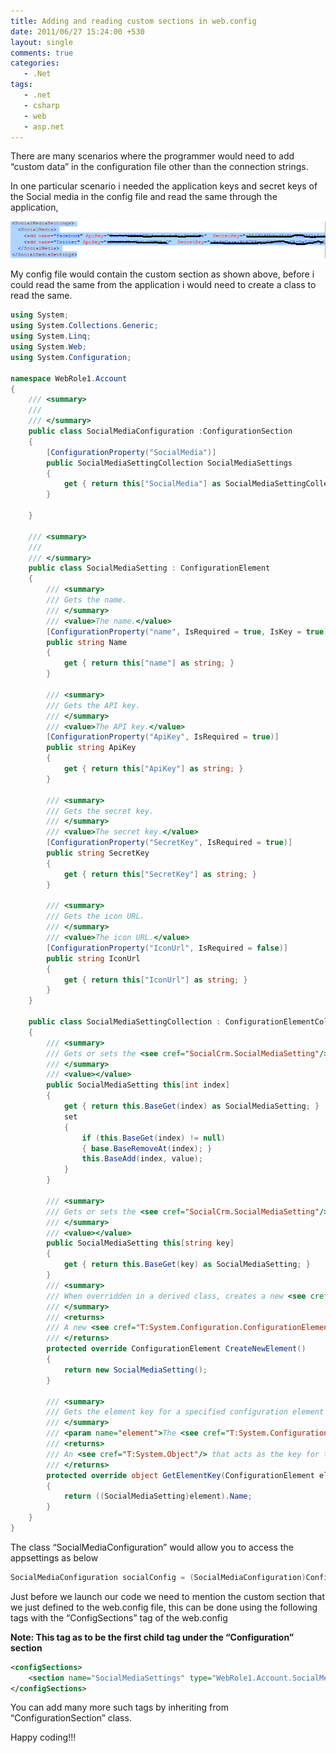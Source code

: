 ```yaml
---
title: Adding and reading custom sections in web.config
date: 2011/06/27 15:24:00 +530
layout: single
comments: true
categories: 
   - .Net
tags:
   - .net
   - csharp
   - web
   - asp.net
---
```

There are many scenarios where the programmer would need to add “custom data” in the configuration file other than the connection strings.

In one particular scenario i needed the application keys and secret keys of the Social media in the config file and read the same through the application,

![App config](/assets/images/appconfig.png)

My config file would contain the custom section as shown above, before i could read the same from the application i would need to create a class to read the same.

```csharp
using System;
using System.Collections.Generic;
using System.Linq;
using System.Web;
using System.Configuration;
 
namespace WebRole1.Account
{
    /// <summary>
    ///
    /// </summary>
    public class SocialMediaConfiguration :ConfigurationSection
    {
        [ConfigurationProperty("SocialMedia")]
        public SocialMediaSettingCollection SocialMediaSettings
        {
            get { return this["SocialMedia"] as SocialMediaSettingCollection; }
        }
 
    }
 
    /// <summary>
    ///
    /// </summary>
    public class SocialMediaSetting : ConfigurationElement
    {
        /// <summary>
        /// Gets the name.
        /// </summary>
        /// <value>The name.</value>
        [ConfigurationProperty("name", IsRequired = true, IsKey = true)]
        public string Name
        {
            get { return this["name"] as string; }
        }
 
        /// <summary>
        /// Gets the API key.
        /// </summary>
        /// <value>The API key.</value>
        [ConfigurationProperty("ApiKey", IsRequired = true)]
        public string ApiKey
        {
            get { return this["ApiKey"] as string; }
        }
 
        /// <summary>
        /// Gets the secret key.
        /// </summary>
        /// <value>The secret key.</value>
        [ConfigurationProperty("SecretKey", IsRequired = true)]
        public string SecretKey
        {
            get { return this["SecretKey"] as string; }
        }
 
        /// <summary>
        /// Gets the icon URL.
        /// </summary>
        /// <value>The icon URL.</value>
        [ConfigurationProperty("IconUrl", IsRequired = false)]
        public string IconUrl
        {
            get { return this["IconUrl"] as string; }
        }
    }
 
    public class SocialMediaSettingCollection : ConfigurationElementCollection
    {
        /// <summary>
        /// Gets or sets the <see cref="SocialCrm.SocialMediaSetting"/> at the specified index.
        /// </summary>
        /// <value></value>
        public SocialMediaSetting this[int index]
        {
            get { return this.BaseGet(index) as SocialMediaSetting; }
            set
            {
                if (this.BaseGet(index) != null)
                { base.BaseRemoveAt(index); }
                this.BaseAdd(index, value);  
            }
        }
 
        /// <summary>
        /// Gets or sets the <see cref="SocialCrm.SocialMediaSetting"/> at the specified index.
        /// </summary>
        /// <value></value>
        public SocialMediaSetting this[string key]
        {
            get { return this.BaseGet(key) as SocialMediaSetting; }
        }
        /// <summary>
        /// When overridden in a derived class, creates a new <see cref="T:System.Configuration.ConfigurationElement"/>.
        /// </summary>
        /// <returns>
        /// A new <see cref="T:System.Configuration.ConfigurationElement"/>.
        /// </returns>
        protected override ConfigurationElement CreateNewElement()
        {
            return new SocialMediaSetting();
        }
 
        /// <summary>
        /// Gets the element key for a specified configuration element when overridden in a derived class.
        /// </summary>
        /// <param name="element">The <see cref="T:System.Configuration.ConfigurationElement"/> to return the key for.</param>
        /// <returns>
        /// An <see cref="T:System.Object"/> that acts as the key for the specified <see cref="T:System.Configuration.ConfigurationElement"/>.
        /// </returns>
        protected override object GetElementKey(ConfigurationElement element)
        {
            return ((SocialMediaSetting)element).Name;   
        }
    }
}
```

The class “SocialMediaConfiguration” would allow you to access the appsettings as below

```csharp
SocialMediaConfiguration socialConfig = (SocialMediaConfiguration)ConfigurationManager.GetSection("SocialMediaSettings");
```

Just before we launch our code we need to mention the custom section that we just defined to the web.config file, this can be done using the following tags with the “ConfigSections” tag of the web.config

**Note: This tag as to be the first child tag under the “Configuration” section**

```xml
<configSections>
    <section name="SocialMediaSettings" type="WebRole1.Account.SocialMediaConfiguration"/>
</configSections>
```
You can add many more such tags by inheriting from “ConfigurationSection” class.

Happy coding!!!